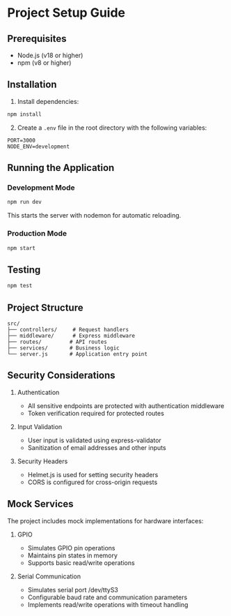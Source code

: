 # Project Setup Guide

## Prerequisites
- Node.js (v18 or higher)
- npm (v8 or higher)

## Installation

1. Install dependencies:
```bash
npm install
```

2. Create a `.env` file in the root directory with the following variables:
```env
PORT=3000
NODE_ENV=development
```

## Running the Application

### Development Mode
```bash
npm run dev
```
This starts the server with nodemon for automatic reloading.

### Production Mode
```bash
npm start
```

## Testing
```bash
npm test
```

## Project Structure

```
src/
├── controllers/     # Request handlers
├── middleware/      # Express middleware
├── routes/         # API routes
├── services/       # Business logic
└── server.js       # Application entry point
```

## Security Considerations

1. Authentication
   - All sensitive endpoints are protected with authentication middleware
   - Token verification required for protected routes

2. Input Validation
   - User input is validated using express-validator
   - Sanitization of email addresses and other inputs

3. Security Headers
   - Helmet.js is used for setting security headers
   - CORS is configured for cross-origin requests

## Mock Services

The project includes mock implementations for hardware interfaces:

1. GPIO
   - Simulates GPIO pin operations
   - Maintains pin states in memory
   - Supports basic read/write operations

2. Serial Communication
   - Simulates serial port /dev/ttyS3
   - Configurable baud rate and communication parameters
   - Implements read/write operations with timeout handling